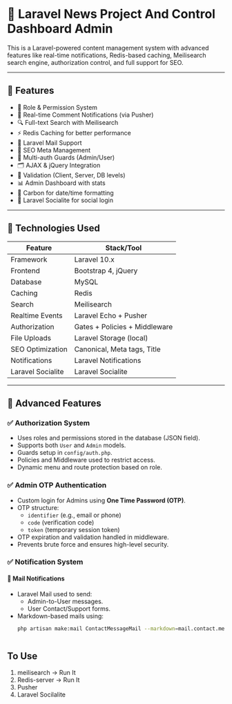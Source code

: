 
# 📰 Laravel News Project And Control Dashboard Admin

This is a Laravel-powered content management system with advanced features like real-time notifications, Redis-based caching, Meilisearch search engine, authorization control, and full support for SEO.

---

## 🚀 Features

- 🧠 Role & Permission System
- 💬 Real-time Comment Notifications (via Pusher)
- 🔍 Full-text Search with Meilisearch
- ⚡ Redis Caching for better performance
- 📧 Laravel Mail Support
- 📑 SEO Meta Management
- 🔐 Multi-auth Guards (Admin/User)
- 🗂️ AJAX & jQuery Integration
- 🧪 Validation (Client, Server, DB levels)
- 📊 Admin Dashboard with stats
- 📆 Carbon for date/time formatting
- 💬 Laravel Socialite for social login


---

## 🔧 Technologies Used

| Feature             | Stack/Tool                     |
|---------------------|--------------------------------|
| Framework           | Laravel 10.x                   |
| Frontend            | Bootstrap 4, jQuery            |
| Database            | MySQL                          |
| Caching             | Redis                          |
| Search              | Meilisearch                    |
| Realtime Events     | Laravel Echo + Pusher          |
| Authorization       | Gates + Policies + Middleware  |
| File Uploads        | Laravel Storage (local)        |
| SEO Optimization    | Canonical, Meta tags, Title    |
| Notifications       | Laravel Notifications          |
| Laravel Socialite   | Laravel Socialite          |

---

## 🧠 Advanced Features

### ✅ Authorization System
- Uses roles and permissions stored in the database (JSON field).
- Supports both `User` and `Admin` models.
- Guards setup in `config/auth.php`.
- Policies and Middleware used to restrict access.
- Dynamic menu and route protection based on role.

### ✅ Admin OTP Authentication
- Custom login for Admins using **One Time Password (OTP)**.
- OTP structure:
  - `identifier` (e.g., email or phone)
  - `code` (verification code)
  - `token` (temporary session token)
- OTP expiration and validation handled in middleware.
- Prevents brute force and ensures high-level security.

### ✅ Notification System

#### 📧 Mail Notifications
- Laravel Mail used to send:
  - Admin-to-User messages.
  - User Contact/Support forms.
- Markdown-based mails using:  
  ```bash
  php artisan make:mail ContactMessageMail --markdown=mail.contact.message



## To Use 
1. meilisearch -> Run It 
2. Redis-server -> Run It
3. Pusher
4. Laravel Socilalite 


